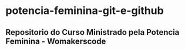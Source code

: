 # potencia-feminina-git-e-github


## Repositorio do Curso Ministrado pela Potencia Feminina - Womakerscode
